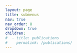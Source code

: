 ```yaml
---
layout: page
title: submenus
nav: true
nav_order: 8
dropdown: true
children:
#  - title: publications
#    permalink: /publications/
---
```

